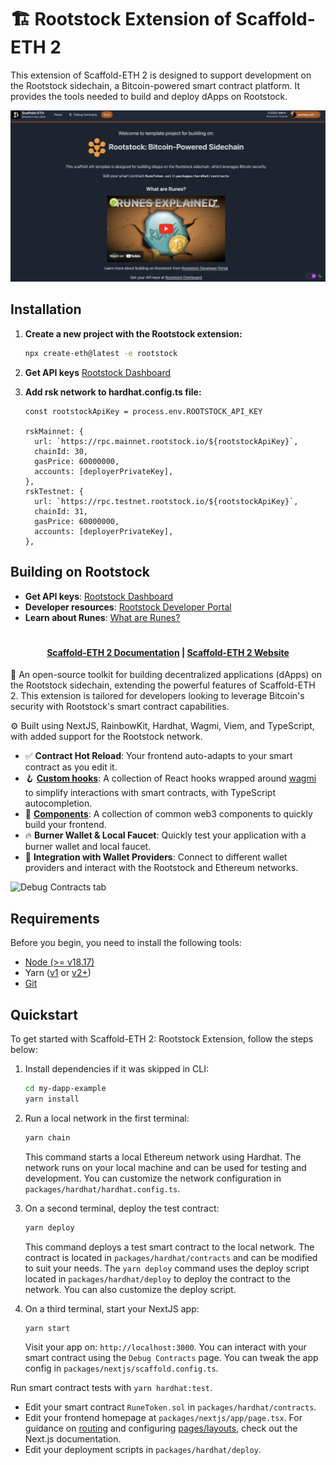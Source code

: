 # 🏗 Rootstock Extension of Scaffold-ETH 2

This extension of Scaffold-ETH 2 is designed to support development on the Rootstock sidechain, a Bitcoin-powered smart contract platform. It provides the tools needed to build and deploy dApps on Rootstock. 

![screenshot](https://github.com/Paul-Sizon/rootstock-extention/blob/main/screenshot.png?raw=true)

## Installation

1. **Create a new project with the Rootstock extension:**

   ```bash
   npx create-eth@latest -e rootstock
    ```
2. **Get API keys**
[Rootstock Dashboard](https://dashboard.rpc.rootstock.io/dashboard)

3. **Add rsk network to hardhat.config.ts file:**
    ```typescrypt
    const rootstockApiKey = process.env.ROOTSTOCK_API_KEY 

   rskMainnet: {
      url: `https://rpc.mainnet.rootstock.io/${rootstockApiKey}`,
      chainId: 30,
      gasPrice: 60000000,
      accounts: [deployerPrivateKey],
    },
    rskTestnet: {
      url: `https://rpc.testnet.rootstock.io/${rootstockApiKey}`,
      chainId: 31,
      gasPrice: 60000000,
      accounts: [deployerPrivateKey],
    },
    ```

## Building on Rootstock

- **Get API keys**: [Rootstock Dashboard](https://dashboard.rpc.rootstock.io/dashboard)
- **Developer resources**: [Rootstock Developer Portal](https://dev.rootstock.io/)
- **Learn about Runes**: [What are Runes?](https://www.youtube.com/embed/adkhsgEaXuQ?si=OknSz_y17LzBCi3m)

#

<h4 align="center">
  <a href="https://docs.scaffoldeth.io">Scaffold-ETH 2 Documentation</a> |
  <a href="https://scaffoldeth.io">Scaffold-ETH 2 Website</a>
</h4>

🧪 An open-source toolkit for building decentralized applications (dApps) on the Rootstock sidechain, extending the powerful features of Scaffold-ETH 2. This extension is tailored for developers looking to leverage Bitcoin's security with Rootstock's smart contract capabilities.

⚙️ Built using NextJS, RainbowKit, Hardhat, Wagmi, Viem, and TypeScript, with added support for the Rootstock network.

- ✅ **Contract Hot Reload**: Your frontend auto-adapts to your smart contract as you edit it.
- 🪝 **[Custom hooks](https://docs.scaffoldeth.io/hooks/)**: A collection of React hooks wrapped around [wagmi](https://wagmi.sh/) to simplify interactions with smart contracts, with TypeScript autocompletion.
- 🧱 [**Components**](https://docs.scaffoldeth.io/components/): A collection of common web3 components to quickly build your frontend.
- 🔥 **Burner Wallet & Local Faucet**: Quickly test your application with a burner wallet and local faucet.
- 🔐 **Integration with Wallet Providers**: Connect to different wallet providers and interact with the Rootstock and Ethereum networks.

![Debug Contracts tab](https://github.com/scaffold-eth/scaffold-eth-2/assets/55535804/b237af0c-5027-4849-a5c1-2e31495cccb1)

## Requirements

Before you begin, you need to install the following tools:

- [Node (>= v18.17)](https://nodejs.org/en/download/)
- Yarn ([v1](https://classic.yarnpkg.com/en/docs/install/) or [v2+](https://yarnpkg.com/getting-started/install))
- [Git](https://git-scm.com/downloads)

## Quickstart

To get started with Scaffold-ETH 2: Rootstock Extension, follow the steps below:

1. Install dependencies if it was skipped in CLI:

    ```bash
    cd my-dapp-example
    yarn install
    ```

2. Run a local network in the first terminal:

    ```bash
    yarn chain
    ```

    This command starts a local Ethereum network using Hardhat. The network runs on your local machine and can be used for testing and development. You can customize the network configuration in `packages/hardhat/hardhat.config.ts`.

3. On a second terminal, deploy the test contract:

    ```bash
    yarn deploy
    ```

    This command deploys a test smart contract to the local network. The contract is located in `packages/hardhat/contracts` and can be modified to suit your needs. The `yarn deploy` command uses the deploy script located in `packages/hardhat/deploy` to deploy the contract to the network. You can also customize the deploy script.

4. On a third terminal, start your NextJS app:

    ```bash
    yarn start
    ```

    Visit your app on: `http://localhost:3000`. You can interact with your smart contract using the `Debug Contracts` page. You can tweak the app config in `packages/nextjs/scaffold.config.ts`.

Run smart contract tests with `yarn hardhat:test`.

- Edit your smart contract `RuneToken.sol` in `packages/hardhat/contracts`.
- Edit your frontend homepage at `packages/nextjs/app/page.tsx`. For guidance on [routing](https://nextjs.org/docs/app/building-your-application/routing/defining-routes) and configuring [pages/layouts](https://nextjs.org/docs/app/building-your-application/routing/pages-and-layouts), check out the Next.js documentation.
- Edit your deployment scripts in `packages/hardhat/deploy`.
